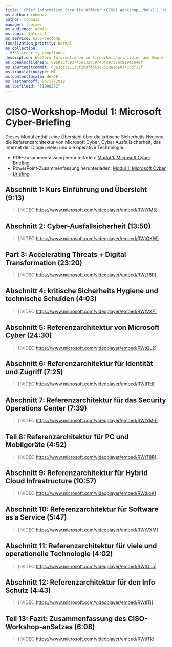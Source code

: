 ```yaml
---
title: 'Chief Information Security Officer (CISO) Workshop, Modul 1: Microsoft Cyber Briefing'
ms.author: robmazz
author: robmazz
manager: laurawi
ms.audience: Admin
ms.topic: tutorial
ms.service: o365-seccomp
localization_priority: Normal
ms.collection:
- M365-security-compliance
description: Weitere Informationen zu Sicherheitsprinzipien und Empfehlungen für die Modernisierung der Sicherheit in Ihrer Organisation.
ms.openlocfilehash: 08a0a3fc93745ec32459746fce737ac9e9e164ef
ms.sourcegitcommit: d3e3ce391130f209f4d63c2528e1da8342cd732f
ms.translationtype: MT
ms.contentlocale: de-DE
ms.lasthandoff: 04/17/2019
ms.locfileid: "31908252"
---
```

# <a name="ciso-workshop-module-1-microsoft-cybersecurity-briefing"></a>CISO-Workshop-Modul 1: Microsoft Cyber-Briefing

Dieses Modul enthält eine Übersicht über die kritische Sicherheits Hygiene, die Referenzarchitektur von Microsoft Cyber, Cyber Ausfallsicherheit, das Internet der Dinge (viele) und die operative Technologie.

- PDF-Zusammenfassung herunterladen: [Modul 1: Microsoft Cyber Briefing](media/ciso-workshop-1-cybersecurity-briefing.pdf)
- PowerPoint-Zusammenfassung herunterladen: [Modul 1: Microsoft Cyber Briefing](https://docs.microsoft.com/office365/securitycompliance/media/ciso-workshop-1-cybersecurity-briefing.pptx)

## <a name="part-1-course-introduction-and-overview-913"></a>Abschnitt 1: Kurs Einführung und Übersicht (9:13)

> [!VIDEO https://www.microsoft.com/videoplayer/embed/RWtYM5]

## <a name="part-2-cybersecurity-resilience-1350"></a>Abschnitt 2: Cyber-Ausfallsicherheit (13:50)

> [!VIDEO https://www.microsoft.com/videoplayer/embed/RWtQKW]

## <a name="part-3-accelerating-threats--digital-transformation-2320"></a>Part 3: Accelerating Threats + Digital Transformation (23:20)

> [!VIDEO https://www.microsoft.com/videoplayer/embed/RWtT8P]

## <a name="part-4-critical-security-hygiene-and-technical-debt-403"></a>Abschnitt 4: kritische Sicherheits Hygiene und technische Schulden (4:03)

> [!VIDEO https://www.microsoft.com/videoplayer/embed/RWtVXF]

## <a name="part-5-microsoft-cybersecurity-reference-architecture-2430"></a>Abschnitt 5: Referenzarchitektur von Microsoft Cyber (24:30)

> [!VIDEO https://www.microsoft.com/videoplayer/embed/RWtQL2]

## <a name="part-6-reference-architecture-for-identity-and-access-725"></a>Abschnitt 6: Referenzarchitektur für Identität und Zugriff (7:25)

> [!VIDEO https://www.microsoft.com/videoplayer/embed/RWtITd]

## <a name="part-7-reference-architecture-for-security-operations-center-739"></a>Abschnitt 7: Referenzarchitektur für das Security Operations Center (7:39)

> [!VIDEO https://www.microsoft.com/videoplayer/embed/RWtYM6]

## <a name="part-8-reference-architecture-for-pc-and-mobile-devices-452"></a>Teil 8: Referenzarchitektur für PC und Mobilgeräte (4:52)

> [!VIDEO https://www.microsoft.com/videoplayer/embed/RWtT8R]

## <a name="part-9-reference-architecture-for-hybrid-cloud-infrastructure-1057"></a>Abschnitt 9: Referenzarchitektur für Hybrid Cloud Infrastructure (10:57)

> [!VIDEO https://www.microsoft.com/videoplayer/embed/RWtLoK]

## <a name="part-10-reference-architecture-for-software-as-a-service-547"></a>Abschnitt 10: Referenzarchitektur für Software as a Service (5:47)

> [!VIDEO https://www.microsoft.com/videoplayer/embed/RWtVXM]

## <a name="part-11-reference-architecture-for-iot-and-operational-tech-402"></a>Abschnitt 11: Referenzarchitektur für viele und operationelle Technologie (4:02)

> [!VIDEO https://www.microsoft.com/videoplayer/embed/RWtQL5]

## <a name="part-12-reference-architecture-for-info-protection-443"></a>Abschnitt 12: Referenzarchitektur für den Info Schutz (4:43)

> [!VIDEO https://www.microsoft.com/videoplayer/embed/RWtITj]

## <a name="part-13-conclusion-summary-of-ciso-workshop-approach-608"></a>Teil 13: Fazit: Zusammenfassung des CISO-Workshop-anSatzes (6:08)

> [!VIDEO https://www.microsoft.com/videoplayer/embed/RWtITk]